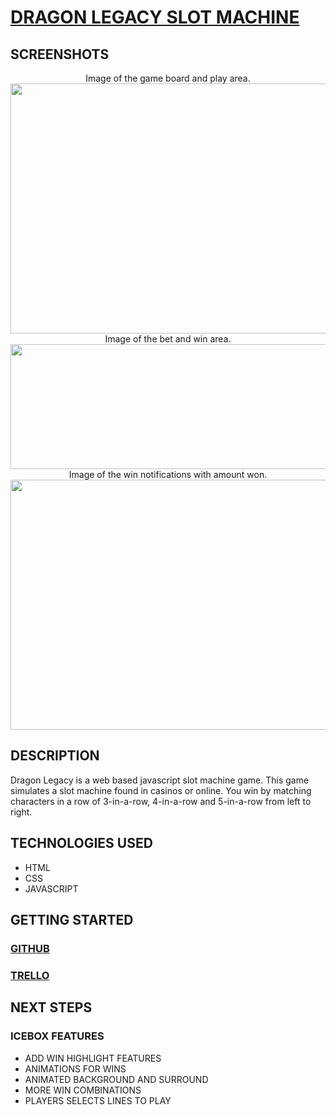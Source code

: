 # [DRAGON LEGACY SLOT MACHINE](https://curtis-salcedo.github.io/Slot-Machine/)

## SCREENSHOTS

<div id="header" align="center">
Image of the game board and play area.
  <img src="https://i.imgur.com/M618lVR.png" width="800" height="400">
Image of the bet and win area.
  <img src="https://i.imgur.com/kXnDYow.png" width="800" height="200">
Image of the win notifications with amount won.
  <img src="https://i.imgur.com/BKluYLm.png" width="800" height="400">

</div>

## DESCRIPTION
Dragon Legacy is a web based javascript slot machine game. This game simulates a slot machine found in casinos or online. You win by matching characters in a row of 3-in-a-row, 4-in-a-row and 5-in-a-row from left to right.

## TECHNOLOGIES USED
* HTML
* CSS
* JAVASCRIPT

## GETTING STARTED

### [GITHUB](https://github.com/curtis-salcedo/Slot-Machine.git)
### [TRELLO](https://trello.com/b/9UCuiymD/personal-projects)

## NEXT STEPS
### ICEBOX FEATURES
* ADD WIN HIGHLIGHT FEATURES
* ANIMATIONS FOR WINS
* ANIMATED BACKGROUND AND SURROUND
* MORE WIN COMBINATIONS
* PLAYERS SELECTS LINES TO PLAY